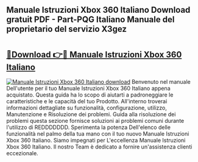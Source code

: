## Manuale Istruzioni Xbox 360 Italiano Download gratuit PDF - Part-PQG Italiano Manuale del proprietario del servizio X3gez

# <h2><a href="http://dfb4mow.blite.top/?on=Manuale+Istruzioni+Xbox+360+Italiano">🔗Download 👉🔴 Manuale Istruzioni Xbox 360 Italiano</a></h2>

[![Manuale Istruzioni Xbox 360 Italiano download](https://i.imgur.com/lujVjoI.png)](http://dfb4mow.blite.top/?on=Manuale+Istruzioni+Xbox+360+Italiano)
Benvenuto nel manuale Dell'utente per il tuo Manuale Istruzioni Xbox 360 Italiano appena acquistato. Questa guida ha lo scopo di aiutarti a padroneggiare le caratteristiche e le capacità del tuo Prodotto. All'interno troverai informazioni dettagliate su funzionalità, configurazione, utilizzo, Manutenzione e Risoluzione dei problemi. Guida alla risoluzione dei problemi questa sezione fornisce soluzioni ai problemi comuni durante l'utilizzo di REDDDDDDD. Sperimenta la potenza Dell'elenco delle funzionalità nel palmo della tua mano con il tuo nuovo Manuale Istruzioni Xbox 360 Italiano. Siamo impegnati per L'eccellenza Manuale Istruzioni Xbox 360 Italiano. Il nostro Team è dedicato a fornire un'assistenza clienti eccezionale.
